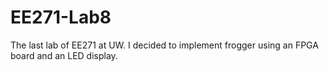 # EE271-Lab8
The last lab of EE271 at UW.
I decided to implement frogger using an FPGA board and an LED display.
